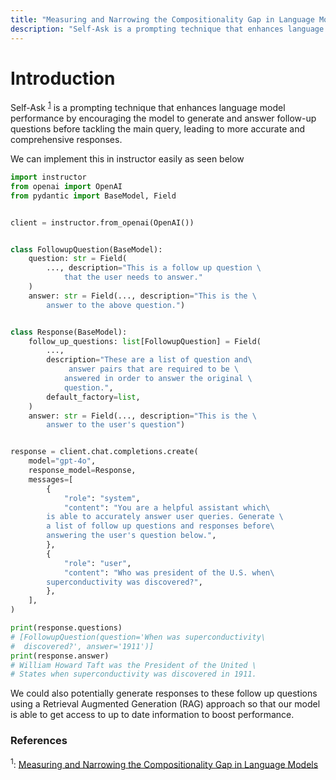 ```yaml
---
title: "Measuring and Narrowing the Compositionality Gap in Language Models"
description: "Self-Ask is a prompting technique that enhances language model performance by encouraging the model to generate and answer follow-up questions before tackling the main query, leading to more accurate and comprehensive responses."
---
```


# Introduction

Self-Ask <sup><a href="https://arxiv.org/pdf/2210.03350">1</a></sup> is a prompting technique that enhances language model performance by encouraging the model to generate and answer follow-up questions before tackling the main query, leading to more accurate and comprehensive responses.

We can implement this in instructor easily as seen below

```python
import instructor
from openai import OpenAI
from pydantic import BaseModel, Field


client = instructor.from_openai(OpenAI())


class FollowupQuestion(BaseModel):
    question: str = Field(
        ..., description="This is a follow up question \
            that the user needs to answer."
    )
    answer: str = Field(..., description="This is the \
        answer to the above question.")


class Response(BaseModel):
    follow_up_questions: list[FollowupQuestion] = Field(
        ...,
        description="These are a list of question and\
             answer pairs that are required to be \
            answered in order to answer the original \
            question.",
        default_factory=list,
    )
    answer: str = Field(..., description="This is the \
        answer to the user's question")


response = client.chat.completions.create(
    model="gpt-4o",
    response_model=Response,
    messages=[
        {
            "role": "system",
            "content": "You are a helpful assistant which\
        is able to accurately answer user queries. Generate \
        a list of follow up questions and responses before\
        answering the user's question below.",
        },
        {
            "role": "user",
            "content": "Who was president of the U.S. when\
        superconductivity was discovered?",
        },
    ],
)

print(response.questions)
# [FollowupQuestion(question='When was superconductivity\
#  discovered?', answer='1911')]
print(response.answer)
# William Howard Taft was the President of the United \
# States when superconductivity was discovered in 1911.
```

We could also potentially generate responses to these follow up questions using a Retrieval Augmented Generation (RAG) approach so that our model is able to get access to up to date information to boost performance.

### References

<sup id="ref-1">1</sup>: [Measuring and Narrowing the Compositionality Gap in Language Models](https://arxiv.org/pdf/2210.03350)
